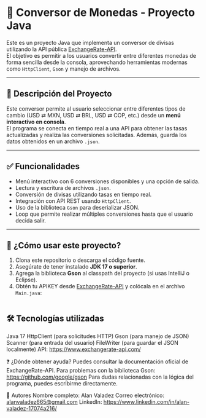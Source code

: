 # 💱 Conversor de Monedas - Proyecto Java

Este es un proyecto Java que implementa un conversor de divisas utilizando la API pública [ExchangeRate-API](https://www.exchangerate-api.com/).  
El objetivo es permitir a los usuarios convertir entre diferentes monedas de forma sencilla desde la consola, aprovechando herramientas modernas como `HttpClient`, `Gson` y manejo de archivos.

---

## 📌 Descripción del Proyecto

Este conversor permite al usuario seleccionar entre diferentes tipos de cambio (USD ⇄ MXN, USD ⇄ BRL, USD ⇄ COP, etc.) desde un **menú interactivo en consola**.  
El programa se conecta en tiempo real a una API para obtener las tasas actualizadas y realiza las conversiones solicitadas. Además, guarda los datos obtenidos en un archivo `.json`.

---

## ✅ Funcionalidades

- Menú interactivo con 6 conversiones disponibles y una opción de salida.
- Lectura y escritura de archivos `.json`.
- Conversión de divisas utilizando tasas en tiempo real.
- Integración con API REST usando `HttpClient`.
- Uso de la biblioteca `Gson` para deserializar JSON.
- Loop que permite realizar múltiples conversiones hasta que el usuario decida salir.

---

## 🚀 ¿Cómo usar este proyecto?

1. Clona este repositorio o descarga el código fuente.
2. Asegúrate de tener instalado **JDK 17 o superior**.
3. Agrega la biblioteca **Gson** al classpath del proyecto (si usas IntelliJ o Eclipse).
4. Obtén tu APIKEY desde [ExchangeRate-API](https://www.exchangerate-api.com/) y colócala en el archivo `Main.java`:
   ```java
   
## 🛠 Tecnologías utilizadas
Java 17
HttpClient (para solicitudes HTTP)
Gson (para manejo de JSON)
Scanner (para entrada del usuario)
FileWriter (para guardar el JSON localmente)
API: https://www.exchangerate-api.com/

❓ ¿Dónde obtener ayuda?
Puedes consultar la documentación oficial de ExchangeRate-API.
Para problemas con la biblioteca Gson: https://github.com/google/gson
Para dudas relacionadas con la lógica del programa, puedes escribirme directamente.

👤 Autores
Nombre completo: Alan Valadez
Correo electrónico: alanvaladez665@gmail.com
LinkedIn: https://www.linkedin.com/in/alan-valadez-17074a216/



